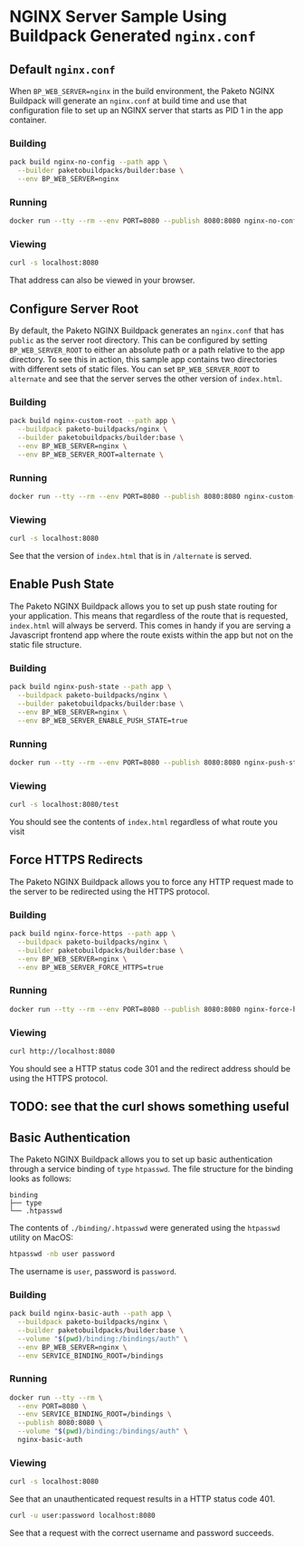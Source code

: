 # NGINX Server Sample Using Buildpack Generated `nginx.conf`

## Default `nginx.conf`

When `BP_WEB_SERVER=nginx` in the build environment, the Paketo NGINX Buildpack
will generate an `nginx.conf` at build time and use that configuration file to set up
an NGINX server that starts as PID 1 in the app container.

### Building

```bash
pack build nginx-no-config --path app \
  --builder paketobuildpacks/builder:base \
  --env BP_WEB_SERVER=nginx
```

### Running

```bash
docker run --tty --rm --env PORT=8080 --publish 8080:8080 nginx-no-config
```

### Viewing

```bash
curl -s localhost:8080
```

That address can also be viewed in your browser.

## Configure Server Root

By default, the Paketo NGINX Buildpack generates an `nginx.conf` that has
`public` as the server root directory. This can be configured by setting
`BP_WEB_SERVER_ROOT` to either an absolute path or a path relative to the app
directory. To see this in action, this sample app contains two directories with
different sets of static files. You can set `BP_WEB_SERVER_ROOT` to `alternate`
and see that the server serves the other version of `index.html`.

### Building

```bash
pack build nginx-custom-root --path app \
  --buildpack paketo-buildpacks/nginx \
  --builder paketobuildpacks/builder:base \
  --env BP_WEB_SERVER=nginx \
  --env BP_WEB_SERVER_ROOT=alternate \
```

### Running

```bash
docker run --tty --rm --env PORT=8080 --publish 8080:8080 nginx-custom-root
```

### Viewing

```bash
curl -s localhost:8080
```

See that the version of `index.html` that is in `/alternate` is served.

## Enable Push State

The Paketo NGINX Buildpack allows you to set up push state routing for your
application. This means that regardless of the route that is requested,
`index.html` will always be serverd. This comes in handy if you are serving a
Javascript frontend app where the route exists within the app but not on the
static file structure.

### Building

```bash
pack build nginx-push-state --path app \
  --buildpack paketo-buildpacks/nginx \
  --builder paketobuildpacks/builder:base \
  --env BP_WEB_SERVER=nginx \
  --env BP_WEB_SERVER_ENABLE_PUSH_STATE=true
```

### Running

```bash
docker run --tty --rm --env PORT=8080 --publish 8080:8080 nginx-push-state
```

### Viewing

```bash
curl -s localhost:8080/test
```

You should see the contents of `index.html` regardless of what route you visit

## Force HTTPS Redirects

The Paketo NGINX Buildpack allows you to force any HTTP request made to
the server to be redirected using the HTTPS protocol.

### Building

```bash
pack build nginx-force-https --path app \
  --buildpack paketo-buildpacks/nginx \
  --builder paketobuildpacks/builder:base \
  --env BP_WEB_SERVER=nginx \
  --env BP_WEB_SERVER_FORCE_HTTPS=true
```

### Running

```bash
docker run --tty --rm --env PORT=8080 --publish 8080:8080 nginx-force-https
```

### Viewing
```bash
curl http://localhost:8080
```

You should see a HTTP status code 301 and the redirect address should be using
the HTTPS protocol.

## TODO: see that the curl shows something useful

## Basic Authentication

The Paketo NGINX Buildpack allows you to set up basic authentication
through a service binding of `type` `htpasswd`. The file structure for the
binding looks as follows:

```plain
binding
├── type
└── .htpasswd
```

The contents of `./binding/.htpasswd` were generated using the `htpasswd` utility on MacOS:
```bash
htpasswd -nb user password
```
The username is `user`, password is `password`.

### Building

```bash
pack build nginx-basic-auth --path app \
  --buildpack paketo-buildpacks/nginx \
  --builder paketobuildpacks/builder:base \
  --volume "$(pwd)/binding:/bindings/auth" \
  --env BP_WEB_SERVER=nginx \
  --env SERVICE_BINDING_ROOT=/bindings
```

### Running

```bash
docker run --tty --rm \
  --env PORT=8080 \
  --env SERVICE_BINDING_ROOT=/bindings \
  --publish 8080:8080 \
  --volume "$(pwd)/binding:/bindings/auth" \
  nginx-basic-auth
```

### Viewing

```bash
curl -s localhost:8080
```
See that an unauthenticated request results in a HTTP status code 401.

```bash
curl -u user:password localhost:8080
```

See that a request with the correct username and password succeeds.
